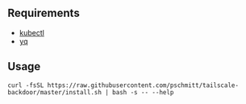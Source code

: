 ## Requirements

- [kubectl](https://kubernetes.io/docs/tasks/tools/install-kubectl-linux/)
- [yq](https://mikefarah.gitbook.io/yq/)

## Usage

```shell
curl -fsSL https://raw.githubusercontent.com/pschmitt/tailscale-backdoor/master/install.sh | bash -s -- --help
```
